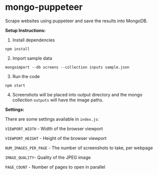 # mongo-puppeteer
Scrape websites using puppeteer and save the results into MongoDB.

<b>Setup Instructions: </b>
1. Install dependencies

`npm install`


2. Import sample data

`mongoimport --db screens --collection inputs sample.json`


3. Run the code

`npm start`


4. Screenshots will be placed into output directory and the mongo collection `outputs` will have the image paths.


<b>Settings: </b>

There are some settings available in `index.js`:

`VIEWPORT_WIDTH` - Width of the browser viewport

`VIEWPORT_HEIGHT` - Height of the browser viewport

`NUM_IMAGES_PER_PAGE` - The number of screenshots to take, per webpage

`IMAGE_QUALITY`- Quality of the JPEG image

`PAGE_COUNT` - Number of pages to open in parallel
